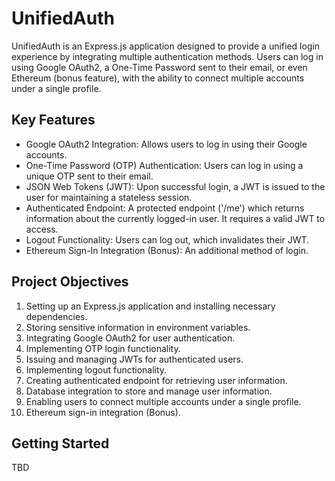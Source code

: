 
# UnifiedAuth

UnifiedAuth is an Express.js application designed to provide a unified login experience by integrating multiple authentication methods. Users can log in using Google OAuth2, a One-Time Password sent to their email, or even Ethereum (bonus feature), with the ability to connect multiple accounts under a single profile.

## Key Features

- Google OAuth2 Integration: Allows users to log in using their Google accounts.
- One-Time Password (OTP) Authentication: Users can log in using a unique OTP sent to their email.
- JSON Web Tokens (JWT): Upon successful login, a JWT is issued to the user for maintaining a stateless session.
- Authenticated Endpoint: A protected endpoint ('/me') which returns information about the currently logged-in user. It requires a valid JWT to access.
- Logout Functionality: Users can log out, which invalidates their JWT.
- Ethereum Sign-In Integration (Bonus): An additional method of login.

## Project Objectives

1. Setting up an Express.js application and installing necessary dependencies.
2. Storing sensitive information in environment variables.
3. Integrating Google OAuth2 for user authentication.
4. Implementing OTP login functionality.
5. Issuing and managing JWTs for authenticated users.
6. Implementing logout functionality.
7. Creating authenticated endpoint for retrieving user information.
8. Database integration to store and manage user information.
9. Enabling users to connect multiple accounts under a single profile.
10. Ethereum sign-in integration (Bonus).

## Getting Started

TBD